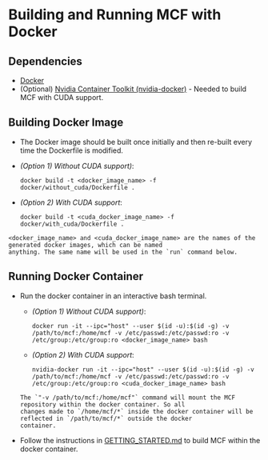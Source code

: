 # Building and Running MCF with Docker

## Dependencies
* [Docker](https://docs.docker.com/get-docker/)
* (Optional) [Nvidia Container Toolkit (nvidia-docker)](https://github.com/NVIDIA/nvidia-docker) - Needed to build MCF with CUDA support.

## Building Docker Image
* The Docker image should be built once initially and then re-built every time the Dockerfile is modified.
* *(Option 1) Without CUDA support)*:

      docker build -t <docker_image_name> -f docker/without_cuda/Dockerfile .

* *(Option 2) With CUDA support*:
    
      docker build -t <cuda_docker_image_name> -f docker/with_cuda/Dockerfile .

```{note}
<docker_image_name> and <cuda_docker_image_name> are the names of the generated docker images, which can be named 
anything. The same name will be used in the `run` command below. 
```
  
## Running Docker Container

* Run the docker container in an interactive bash terminal.

    * *(Option 1) Without CUDA support)*:
        
          docker run -it --ipc="host" --user $(id -u):$(id -g) -v /path/to/mcf:/home/mcf -v /etc/passwd:/etc/passwd:ro -v /etc/group:/etc/group:ro <docker_image_name> bash

    * *(Option 2) With CUDA support*:
 
          nvidia-docker run -it --ipc="host" --user $(id -u):$(id -g) -v /path/to/mcf:/home/mcf -v /etc/passwd:/etc/passwd:ro -v /etc/group:/etc/group:ro <cuda_docker_image_name> bash
        
    ```{note}
    The `"-v /path/to/mcf:/home/mcf"` command will mount the MCF repository within the docker container. So all 
    changes made to `/home/mcf/*` inside the docker container will be reflected in `/path/to/mcf/*` outside the docker
    container.
    ```
        

* Follow the instructions in [GETTING_STARTED.md](../GETTING_STARTED.md#building-mcf) to build MCF within the docker container.